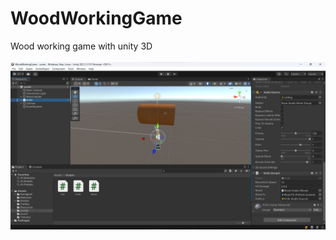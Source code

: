# WoodWorkingGame
Wood working game with unity 3D
<br>
<br>
![Project Image](https://github.com/ahmettopak/WoodWorkingGame/blob/main/ProjectImage.png)
